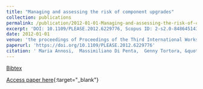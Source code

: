 ```yaml
---
title: "Managing and assessing the risk of component upgrades"
collection: publications
permalink: /publication/2012-01-01-Managing-and-assessing-the-risk-of-component-upgrades
excerpt: 'DOI: 10.1109/PLEASE.2012.6229776, Scopus ID: 2-s2.0-84864514383, Cited by: 6'
date: 2012-01-01
venue: 'the proceedings of Proceedings of the Third International Workshop on Product LinE Approaches in Software Engineering, PLEASE 2012, Zurich, Switzerland, June 4, 2012'
paperurl: 'https://doi.org/10.1109/PLEASE.2012.6229776'
citation: ' Maria Annosi,  Massimiliano Di Penta,  Genny Tortora, &quot;Managing and assessing the risk of component upgrades.&quot; the proceedings of Proceedings of the Third International Workshop on Product LinE Approaches in Software Engineering, PLEASE 2012, Zurich, Switzerland, June 4, 2012, 2012.'
---
```

[Bibtex](https://dblp.org/rec/bib/conf/icse/AnnosiPT12)

[Access paper here](https://doi.org/10.1109/PLEASE.2012.6229776){:target="_blank"}
